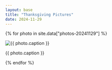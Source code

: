 ```yaml
---
layout: base
title: "Thanksgiving Pictures"
date: 2024-11-29
---
```


{% for photo in site.data["photos-20241129"] %}
  <div>
    <img src="{{ site.baseurl }}/photos/{{ photo.file }}" alt="{{ photo.caption }}">
    <p>{{ photo.caption }}</p>
  </div>
{% endfor %}